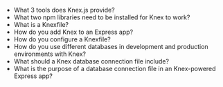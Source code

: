 * What 3 tools does Knex.js provide?
* What two npm libraries need to be installed for Knex to work?
* What is a Knexfile?
* How do you add Knex to an Express app?
* How do you configure a Knexfile?
* How do you use different databases in development and production environments with Knex?
* What should a Knex database connection file include?
* What is the purpose of a database connection file in an Knex-powered Express app?
